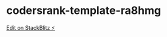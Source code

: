 # codersrank-template-ra8hmg

[Edit on StackBlitz ⚡️](https://stackblitz.com/edit/codersrank-template-ra8hmg)